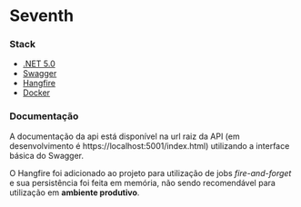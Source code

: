 # Seventh

### Stack

- [.NET 5.0](https://docs.microsoft.com/pt-br/dotnet/core/dotnet-five)
- [Swagger](https://docs.microsoft.com/pt-br/aspnet/core/tutorials/web-api-help-pages-using-swagger?view=aspnetcore-5.0)
- [Hangfire](https://www.hangfire.io/)
- [Docker](https://www.docker.com/)

### Documentação

A documentação da api está disponível na url raiz da API (em desenvolvimento é https://localhost:5001/index.html) utilizando a interface básica do Swagger.

O Hangfire foi adicionado ao projeto para utilização de jobs _fire-and-forget_ e sua persistência foi feita em memória, não sendo recomendável para utilização em **ambiente produtivo**.